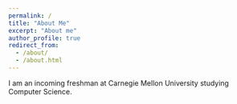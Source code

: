 ```yaml
---
permalink: /
title: "About Me"
excerpt: "About me"
author_profile: true
redirect_from:
  - /about/
  - /about.html
---
```


I am an incoming freshman at Carnegie Mellon University studying Computer Science.
